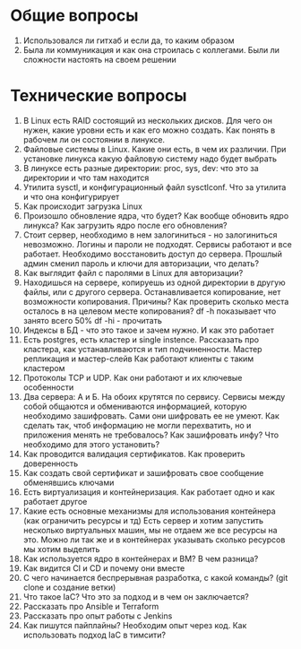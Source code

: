 # Общие вопросы
1. Использовался ли гитхаб и если да, то каким образом
2. Была ли коммуникация и как она строилась с коллегами. Были ли сложности настоять на своем решении
# Технические вопросы
1. В Linux есть RAID состоящий из нескольких дисков. Для чего он нужен, какие уровни есть и как его можно создать. Как понять в рабочем ли он состоянии в линуксе.
2. Файловые системы в Linux. Какие они есть, в чем их различии. При установке линукса какую файловую систему надо будет выбрать
3. В линуксе есть разные директории: proc, sys, dev: что это за директории и что там находится
4. Утилита sysctl, и конфигурационный файл sysctlconf. Что за утилита и что она конфигурирует
5. Как происходит загрузка Linux
6. Произошло обновление ядра, что будет? Как вообще обновить ядро линукса? Как загрузить ядро после его обновления?
7. Стоит сервер, необходимо в нем залогиниться - но залогиниться невозможно. Логины и пароли не подходят. Сервисы работают и все работает. Необходимо восстановить доступ до сервера. Прошлый админ сменил пароль и ключи для авторизации, что делать?
8. Как выглядит файл с паролями в Linux для авторизации?
9. Находишься на сервере, копируешь из одной директории в другую файлы, или с другого сервера. Останавливается копирование, нет возможности копирования. Причины? 
   Как проверить сколько места осталось в на целевом месте копирования?
   df -h показывает что занято всего 50% 
   df -hi - прочитать
10. Индексы в БД - что это такое и зачем нужно. И как это работает
11. Есть postgres, есть кластер и single instence. Рассказать про кластера, как устанавливаются и тип подчиненности. Мастер репликация и мастер-слейв
    Как работают клиенты с таким кластером
12. Протоколы TCP и UDP. Как они работают и их ключевые особенности
13. Два сервера: А и Б. На обоих крутятся по сервису. Сервисы между собой общаются и обмениваются информацией, которую необходимо зашифровать. Сами они шифровать ее не умеют. Как сделать так, чтоб информацию не могли перехватить, но и приложения менять не требовалось? Как зашифровать инфу? Что необходимо для этого установить?
14. Как проводится валидация сертификатов. Как проверить доверенность
15. Как создать свой сертификат и зашифровать свое сообщение обменявшись ключами
16. Есть виртуализация и контейнеризация. Как работает одно и как работает другое
17. Какие есть основные механизмы для использования контейнера (как ограничить ресурсы и тд)
    Есть сервер и хотим запустить несколько виртуальных машин, мы не отдаем же все ресурсы на это. Можно ли так же и в контейнерах указывать сколько ресурсов мы хотим выделить
18. Как используется ядро в контейнерах и ВМ? В чем разница?
19. Как видится CI и CD и почему они вместе
20. С чего начинается беспрерывная разработка, с какой команды? (git clone и создание ветки)
21. Что такое IaC? Что это за подход и в чем он заключается?
22. Рассказать про Ansible и Terraform
23. Рассказать про опыт работы с Jenkins
24. Как пишутся пайплайны? Необходим опыт через код. Как использовать подход IaC в тимсити?